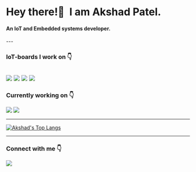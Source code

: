 <h1>Hey there!👋&nbsp; I am Akshad Patel.</h1>
<h4>An IoT and Embedded systems developer.</h3>
---

### IoT-boards I work on 👇
<img src="https://img.shields.io/badge/-AWS%20IoT%20Core-blueviolet">   <img src="https://img.shields.io/badge/-Raspberry--%20Pi-brightgreen">   <img src="https://img.shields.io/badge/-ESP8266-red"> <img src="https://img.shields.io/badge/-Intel%208051-yellow">
---

### Currently working on 👇
<img src="https://img.shields.io/badge/-AWS-blueviolet">   <img src="https://img.shields.io/badge/-PCB%20designing-green">

---

[![Akshad's Top Langs](https://github-readme-stats.vercel.app/api/top-langs/?username=akx2404&layout=compact&langs_count=10&theme=dark)](https://github.com/akx2404/github-readme-stats)

---

### Connect with me 👇
[<img src="https://img.shields.io/badge/linkedin-%230077B5.svg?&style=for-the-badge&logo=linkedin&logoColor=white" />](linkedin.com/in/akshad-patel)

